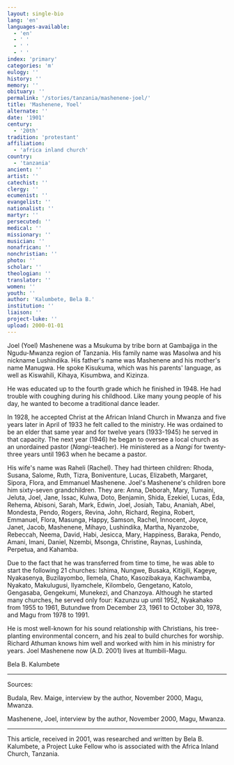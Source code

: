 ```yaml
---
layout: single-bio
lang: 'en'
languages-available:
  - 'en'
  - ' '
  - ' '
  - ' '
index: 'primary'
categories: 'm'
eulogy: ''
history: ''
memory: ''
obituary: ''
permalink: '/stories/tanzania/mashenene-joel/'
title: 'Mashenene, Yoel'
alternate: ''
date: '1901'
century:
  - '20th'
tradition: 'protestant'
affiliation:
  - 'africa inland church'
country:
  - 'tanzania'
ancient: ''
artist: ''
catechist: ''
clergy: ''
ecumenist: ''
evangelist: ''
nationalist: ''
martyr: ''
persecuted: ''
medical: ''
missionary: ''
musician: ''
nonafrican: ''
nonchristian: ''
photo: ''
scholar: ''
theologian: ''
translator: ''
women: ''
youth: ''
author: 'Kalumbete, Bela B.'
institution: ''
liaison: ''
project-luke: ''
upload: 2000-01-01
---
```



Joel (Yoel) Mashenene was a Msukuma by tribe born at Gambajiga in the Ngudu-Mwanza region of Tanzania.  His family name was Masolwa and his nickname Lushindika.  His father's name was Mashenene and his mother's name Manugwa.  He spoke Kisukuma, which was his parents' language, as well as Kiswahili, Kihaya, Kisumbwa, and Kizinza.

He was educated up to the fourth grade which he finished in 1948.  He had trouble with coughing during his childhood.  Like many young people of his day, he wanted to become a traditional dance leader.

In 1928, he accepted Christ at the African Inland Church in Mwanza and five years later in April of 1933 he felt called to the ministry.  He was ordained to be an elder that same year and for twelve years (1933-1945) he served in that capacity.  The next year (1946) he began to oversee a local church as an unordained pastor (*Nangi*-teacher).  He ministered as a *Nangi* for twenty-three years until 1963 when he became a pastor.

His wife's name was Raheli (Rachel).  They had thirteen children: Rhoda, Susana, Salome, Ruth, Tizra, Boniventure, Lucas, Elizabeth, Margaret, Sipora, Flora, and Emmanuel Mashenene.  Joel's Mashenene's children bore him sixty-seven grandchildren.  They are: Anna, Deborah, Mary, Tumaini, Jeluta, Joel, Jane, Issac, Kulwa, Doto, Benjamin, Shida, Ezekiel, Lucas, Eda, Rehema, Abisoni, Sarah, Mark, Edwin, Joel, Josiah, Tabu, Ananiah, Abel, Mondesta, Pendo, Rogers, Revina, John, Richard, Regina, Robert, Emmanuel, Flora, Masunga, Happy, Samson, Rachel, Innocent, Joyce, Janet, Jacob, Mashenene, Mihayo, Lushindika, Martha, Nyanzobe, Rebeccah, Neema, David, Habi, Jesicca, Mary, Happiness, Baraka, Pendo, Amani, Imani, Daniel, Nzembi, Msonga, Christine, Raynas, Lushinda, Perpetua, and Kahamba.

Due to the fact that he was transferred from time to time, he was able to start the following 21 churches: Ishima, Nungwe, Busaka, Kitigili, Kageye, Nyakasenya, Buzilayombo, Ilemela, Chato, Kasozibakaya, Kachwamba, Nyakato, Makulugusi, Ilyamchele, Kilombelo, Gengetano, Katolo, Gengasaba, Gengekumi, Munekezi, and Chanzoya.  Although he started many churches, he served only four: Kazunzu up until 1952, Nyakahako from 1955 to 1961, Butundwe from December 23, 1961 to October 30, 1978, and Magu from 1978 to 1991.

He is most well-known for his sound relationship with Christians, his tree-planting environmental concern, and his zeal to build churches for worship.  Richard Athuman knows him well and worked with him in his ministry for years.  Joel Mashenene now (A.D. 2001) lives at Itumbili-Magu.

Bela B. Kalumbete

---

Sources:

Budala, Rev. Maige, interview by the author, November 2000, Magu, Mwanza.

Mashenene, Joel, interview by the author, November 2000, Magu, Mwanza.

---

This article, received in 2001, was researched and written by Bela B. Kalumbete, a Project Luke Fellow who is associated with the Africa Inland Church, Tanzania.